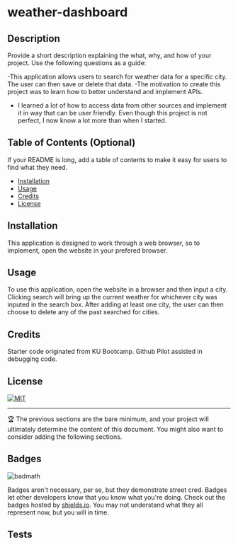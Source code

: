 # weather-dashboard

## Description

Provide a short description explaining the what, why, and how of your project. Use the following questions as a guide:

-This application allows users to search for weather data for a specific city. The user can then save or delete that data.
-The motivation to create this project was to learn how to better understand and implement APIs.
- I learned a lot of how to access data from other sources and implement it in way that can be user friendly. Even though this project is not perfect, I now know a lot more than when I started.

## Table of Contents (Optional)

If your README is long, add a table of contents to make it easy for users to find what they need.

- [Installation](#installation)
- [Usage](#usage)
- [Credits](#credits)
- [License](#license)

## Installation

This application is designed to work through a web browser, so to implement, open the website in your prefered browser.

## Usage

To use this application, open the website in a browser and then input a city. Clicking search will bring up the current weather for whichever city was inputed in the search box.
After adding at least one city, the user can then choose to delete any of the past searched for cities.

## Credits

Starter code originated from KU Bootcamp.
Github Pilot assisted in debugging code.


## License

[![MIT](https://img.shields.io/badge/License-MIT-blue)](https://opensour.org/licenses/MIT)

---

🏆 The previous sections are the bare minimum, and your project will ultimately determine the content of this document. You might also want to consider adding the following sections.

## Badges

![badmath](https://img.shields.io/github/languages/top/lernantino/badmath)

Badges aren't necessary, per se, but they demonstrate street cred. Badges let other developers know that you know what you're doing. Check out the badges hosted by [shields.io](https://shields.io/). You may not understand what they all represent now, but you will in time.


## Tests

